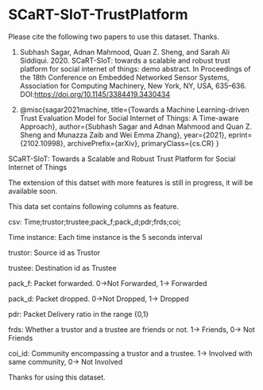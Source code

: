 # SCaRT-SIoT-TrustPlatform

Please cite the following two papers to use this dataset. Thanks.

1) Subhash Sagar, Adnan Mahmood, Quan Z. Sheng, and Sarah Ali Siddiqui. 2020. SCaRT-SIoT: towards a scalable and robust trust platform for social internet of things: demo abstract. In Proceedings of the 18th Conference on Embedded Networked Sensor Systems, Association for Computing Machinery, New York, NY, USA, 635–636. DOI:https://doi.org/10.1145/3384419.3430434

2) @misc{sagar2021machine,
      title={Towards a Machine Learning-driven Trust Evaluation Model for Social Internet of Things: A Time-aware Approach}, 
      author={Subhash Sagar and Adnan Mahmood and Quan Z. Sheng and Munazza Zaib and Wei Emma Zhang},
      year={2021},
      eprint={2102.10998},
      archivePrefix={arXiv},
      primaryClass={cs.CR}
} 

SCaRT-SIoT: Towards a Scalable and Robust Trust Platform for Social Internet of Things

The extension of this datset with more features is still in progress, it will be available soon. 

This data set contains following columns as feature. 

csv: Time;trustor;trustee;pack_f;pack_d;pdr;frds;coi;

Time instance: Each time instance is the 5 seconds interval

trustor: Source id as Trustor

trustee: Destination id as Trustee

pack_f: Packet forwarded. 0->Not Forwarded, 1-> Forwarded

pack_d: Packet dropped. 0->Not Dropped, 1-> Dropped

pdr: Packet Delivery ratio in the range {0,1}

frds: Whether a trustor and a trustee are friends or not. 1-> Friends, 0-> Not Friends

coi_id: Community encompassing a trustor and a trustee. 1-> Involved with same community, 0-> Not Involved


Thanks for using this dataset.

